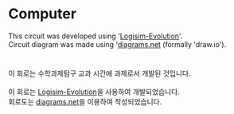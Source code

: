 # Computer
This circuit was developed using '[Logisim-Evolution](https://github.com/reds-heig/logisim-evolution)'.<br>
Circuit diagram was made using '[diagrams.net](https://www.diagrams.net/) (formally 'draw.io').
#
이 회로는 수학과제탐구 교과 시간에 과제로서 개발된 것입니다.<br><br>
이 회로는 [Logisim-Evolution](https://github.com/reds-heig/logisim-evolution)을 사용하여 개발되었습니다.<br>
회로도는 [diagrams.net](https://www.diagrams.net/)을 이용하여 작성되었습니다.<br>
